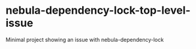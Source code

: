 # nebula-dependency-lock-top-level-issue
Minimal project showing an issue with nebula-dependency-lock
